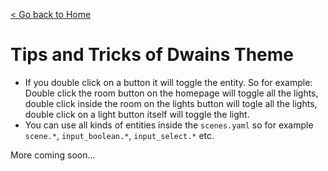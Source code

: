[< Go back to Home](../index.md)

# Tips and Tricks of Dwains Theme

* If you double click on a button it will toggle the entity. So for example: Double click the room button on the homepage will toggle all the lights, double click inside the room on the lights button will togle all the lights, double click on a light button itself will toggle the light.
* You can use all kinds of entities inside the `scenes.yaml` so for example `scene.*`, `input_boolean.*`, `input_select.*` etc.

More coming soon...